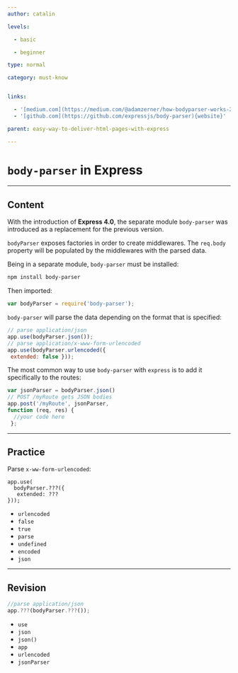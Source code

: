 ```yaml
---
author: catalin

levels:

  - basic

  - beginner

type: normal

category: must-know


links:

  - '[medium.com](https://medium.com/@adamzerner/how-bodyparser-works-247897a93b90#.34biejvm1){website}'
  - '[github.com](https://github.com/expressjs/body-parser){website}'

parent: easy-way-to-deliver-html-pages-with-express

---
```


# `body-parser` in **Express**

---
## Content

With the introduction of **Express 4.0**, the separate module `body-parser` was introduced as a replacement for the previous version.

`bodyParser` exposes factories in order to create middlewares. The `req.body` property will be populated by the middlewares with the parsed data.

Being in a separate module, `body-parser` must be installed:
```bash
npm install body-parser
```
Then imported:
```javascript
var bodyParser = require('body-parser');
```

`body-parser` will parse the data depending on the format that is specified:
```javascript
// parse application/json
app.use(bodyParser.json());
// parse application/x-www-form-urlencoded
app.use(bodyParser.urlencoded({
 extended: false }));

``` 
The most common way to use `body-parser` with `express` is to add it specifically to the routes:
```javascript
var jsonParser = bodyParser.json()
// POST /myRoute gets JSON bodies
app.post('/myRoute', jsonParser, 
function (req, res) {
  //your code here
 };

```

---
## Practice

Parse `x-ww-form-urlencoded`:

```
app.use(
  bodyParser.???({ 
   extended: ???
})); 
```

* `urlencoded` 
* `false` 
* `true`
* `parse`
* `undefined` 
* `encoded` 
* `json`

---
## Revision

```javascript
//parse application/json
app.???(bodyParser.???());
```


* `use`
* `json`
* `json()`
* `app`
* `urlencoded`
* `jsonParser`

